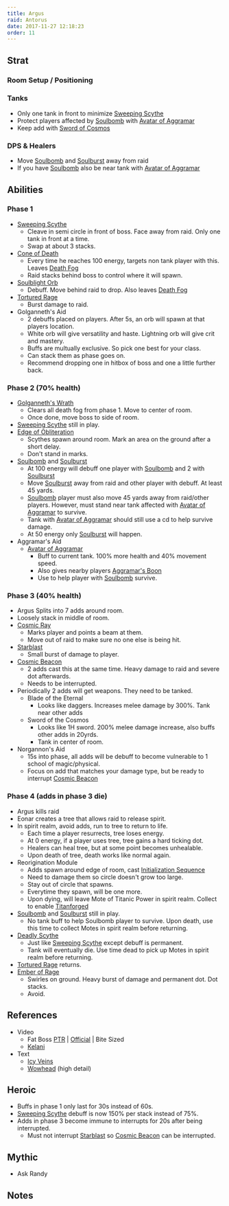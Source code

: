 ```yaml
---
title: Argus
raid: Antorus
date: 2017-11-27 12:18:23
order: 11
---
```


## Strat
### Room Setup / Positioning


### Tanks  
- Only one tank in front to minimize [Sweeping Scythe](http://www.wowhead.com/spell=248499)  
- Protect players affected by [Soulbomb](http://www.wowhead.com/spell=251570) with [Avatar of Aggramar](http://www.wowhead.com/spell=255199)  
- Keep add with [Sword of Cosmos](http://www.wowhead.com/spell=255496)  
  
### DPS & Healers  
- Move [Soulbomb](http://www.wowhead.com/spell=251570) and [Soulburst](http://www.wowhead.com/spell=250669) away from raid  
- If you have [Soulbomb](http://www.wowhead.com/spell=251570) also be near tank with [Avatar of Aggramar](http://www.wowhead.com/spell=255199)  
  
## Abilities  
### Phase 1
- [Sweeping Scythe](http://www.wowhead.com/spell=248499)  
  - Cleave in semi circle in front of boss.  Face away from raid.  Only one tank in front at a time.  
  - Swap at about 3 stacks.  
- [Cone of Death](http://www.wowhead.com/spell=256457)  
  - Every time he reaches 100 energy, targets non tank player with this.  Leaves [Death Fog](http://www.wowhead.com/spell=248167)  
  - Raid stacks behind boss to control where it will spawn.  
- [Soulblight Orb](http://www.wowhead.com/spell=248317)  
  - Debuff.  Move behind raid to drop.  Also leaves [Death Fog](http://www.wowhead.com/spell=248167)  
- [Tortured Rage](http://www.wowhead.com/spell=257296)  
  - Burst damage to raid.  
- Golganneth's Aid  
  - 2 debuffs placed on players. After 5s, an orb will spawn at that players location.  
  - White orb will give versatility and haste.  Lightning orb will give crit and mastery.  
  - Buffs are multually exclusive.  So pick one best for your class.  
  - Can stack them as phase goes on.  
  - Recommend dropping one in hitbox of boss and one a little further back.  
  
### Phase 2 (70% health)
- [Golganneth's Wrath](http://www.wowhead.com/spell=256674)  
  - Clears all death fog from phase 1.  Move to center of room.
  - Once done, move boss to side of room.  
- [Sweeping Scythe](http://www.wowhead.com/spell=248499) still in play.  
- [Edge of Obliteration](http://www.wowhead.com/spell=251815)  
  - Scythes spawn around room.  Mark an area on the ground after a short delay.  
  - Don't stand in marks.  
- [Soulbomb](http://www.wowhead.com/spell=251570) and [Soulburst](http://www.wowhead.com/spell=250669)  
  - At 100 energy will debuff one player with [Soulbomb](http://www.wowhead.com/spell=251570) and 2 with [Soulburst](http://www.wowhead.com/spell=250669)  
  - Move [Soulburst](http://www.wowhead.com/spell=250669) away from raid and other player with debuff.  At least 45 yards.  
  - [Soulbomb](http://www.wowhead.com/spell=251570) player must also move 45 yards away from raid/other players.  However, must stand near tank affected with [Avatar of Aggramar](http://www.wowhead.com/spell=255199) to survive.  
  - Tank with [Avatar of Aggramar](http://www.wowhead.com/spell=255199) should still use a cd to help survive damage.  
  - At 50 energy only [Soulburst](http://www.wowhead.com/spell=250669) will happen.  
- Aggramar's Aid
  - [Avatar of Aggramar](http://www.wowhead.com/spell=255199)  
    - Buff to current tank.  100% more health and 40% movement speed.  
    - Also gives nearby players [Aggramar's Boon](http://www.wowhead.com/spell=255200)  
    - Use to help player with [Soulbomb](http://www.wowhead.com/spell=251570) survive.  
  
### Phase 3 (40% health)
- Argus Splits into 7 adds around room.  
- Loosely stack in middle of room.  
- [Cosmic Ray](http://www.wowhead.com/spell=252707)  
  - Marks player and points a beam at them.  
  - Move out of raid to make sure no one else is being hit.  
- [Starblast](http://www.wowhead.com/spell=253061)  
  - Small burst of damage to player.  
- [Cosmic Beacon](http://www.wowhead.com/spell=252616)  
  - 2 adds cast this at the same time.  Heavy damage to raid and severe dot afterwards.  
  - Needs to be interrupted.  
- Periodically 2 adds will get weapons.  They need to be tanked.  
  - Blade of the Eternal  
    - Looks like daggers.  Increases melee damage by 300%.  Tank near other adds  
  - Sword of the Cosmos  
    - Looks like 1H sword.  200% melee damage increase, also buffs other adds in 20yrds.  
    - Tank in center of room.
- Norgannon's Aid
  - 15s into phase, all adds will be debuff to become vulnerable to 1 school of magic/physical.  
  - Focus on add that matches your damage type, but be ready to interrupt [Cosmic Beacon](http://www.wowhead.com/spell=252616)  

### Phase 4 (adds in phase 3 die)
- Argus kills raid  
- Eonar creates a tree that allows raid to release spirit.  
- In spirit realm, avoid adds, run to tree to return to life.  
  - Each time a player resurrects, tree loses energy.  
  - At 0 energy, if a player uses tree, tree gains a hard ticking dot.  
  - Healers can heal tree, but at some point becomes unhealable.  
  - Upon death of tree, death works like normal again.  
- Reorigination Module  
  - Adds spawn around edge of room, cast [Initialization Sequence](http://www.wowhead.com/spell=256388)  
  - Need to damage them so circle doesn't grow too large.  
  - Stay out of circle that spawns.  
  - Everytime they spawn, will be one more.  
  - Upon dying, will leave Mote of Titanic Power in spirit realm.  Collect to enable [Titanforged](http://www.wowhead.com/spell=257215)  
- [Soulbomb](http://www.wowhead.com/spell=251570) and [Soulburst](http://www.wowhead.com/spell=250669) still in play.  
  - No tank buff to help Soulbomb player to survive.  Upon death, use this time to collect Motes in spirit realm before returning.  
- [Deadly Scythe](http://www.wowhead.com/spell=258039)  
  - Just like [Sweeping Scythe](http://www.wowhead.com/spell=248499) except debuff is permanent.  
  - Tank will eventually die.  Use time dead to pick up Motes in spirit realm before returning.  
- [Tortured Rage](http://www.wowhead.com/spell=257296) returns.  
- [Ember of Rage](http://www.wowhead.com/spell=257299)  
  - Swirles on ground.  Heavy burst of damage and permanent dot.  Dot stacks.  
  - Avoid.  
  
## References

- Video
  - Fat Boss [PTR](https://www.youtube.com/watch?v=H0lEq7RPVx4&list=PLu3dsh6Bc2HXf2og3ie8L_Au-3tbxNlXD&index=11) | [Official](https://www.youtube.com/watch?v=9CR42jbNB3w&index=11&list=PLu3dsh6Bc2HX8s-yU5vcUpkmTwtvNlw0U) | Bite Sized
  - [Kelani](https://www.youtube.com/watch?v=VYle36hHkNA&index=11&list=PL7W5-u3Vdf2I8N3T4bi50EQmDGIH3JKlw)
- Text
  - [Icy Veins](https://www.icy-veins.com/wow/argus-the-unmaker-guide-for-antorus-the-burning-throne)
  - [Wowhead](http://www.wowhead.com/argus-the-unmaker-antorus-the-burning-throne-raid-strategy-guide) (high detail)


## Heroic
- Buffs in phase 1 only last for 30s instead of 60s.
- [Sweeping Scythe](http://www.wowhead.com/spell=248499) debuff is now 150% per stack instead of 75%.
- Adds in phase 3 become immune to interrupts for 20s after being interrupted.
  - Must not interrupt [Starblast](http://www.wowhead.com/spell=253061) so [Cosmic Beacon](http://www.wowhead.com/spell=252616) can be interrupted.
  
## Mythic
- Ask Randy

## Notes